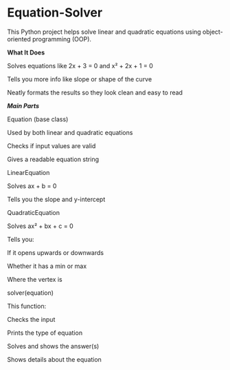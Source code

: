 # Equation-Solver
This Python project helps solve linear and quadratic equations using object-oriented programming (OOP).

**What It Does**

Solves equations like 2x + 3 = 0 and x² + 2x + 1 = 0

Tells you more info like slope or shape of the curve

Neatly formats the results so they look clean and easy to read

***Main Parts***

Equation (base class)

Used by both linear and quadratic equations

Checks if input values are valid

Gives a readable equation string

LinearEquation

Solves ax + b = 0

Tells you the slope and y-intercept

QuadraticEquation

Solves ax² + bx + c = 0

Tells you:

If it opens upwards or downwards

Whether it has a min or max

Where the vertex is

solver(equation)

This function:

Checks the input

Prints the type of equation

Solves and shows the answer(s)

Shows details about the equation

